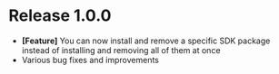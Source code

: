# Release 1.0.0

* **[Feature]** You can now install and remove a specific SDK package instead of installing and removing all of them at once
* Various bug fixes and improvements
